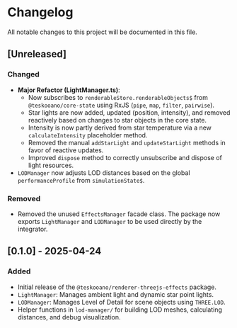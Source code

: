 # Changelog

All notable changes to this project will be documented in this file.

## [Unreleased]

### Changed

- **Major Refactor (LightManager.ts)**:
  - Now subscribes to `renderableStore.renderableObjects$` from `@teskooano/core-state` using RxJS (`pipe`, `map`, `filter`, `pairwise`).
  - Star lights are now added, updated (position, intensity), and removed reactively based on changes to star objects in the core state.
  - Intensity is now partly derived from star temperature via a new `calculateIntensity` placeholder method.
  - Removed the manual `addStarLight` and `updateStarLight` methods in favor of reactive updates.
  - Improved `dispose` method to correctly unsubscribe and dispose of light resources.
- `LODManager` now adjusts LOD distances based on the global `performanceProfile` from `simulationState$`.

### Removed

- Removed the unused `EffectsManager` facade class. The package now exports `LightManager` and `LODManager` to be used directly by the integrator.

## [0.1.0] - 2025-04-24

### Added

- Initial release of the `@teskooano/renderer-threejs-effects` package.
- `LightManager`: Manages ambient light and dynamic star point lights.
- `LODManager`: Manages Level of Detail for scene objects using `THREE.LOD`.
- Helper functions in `lod-manager/` for building LOD meshes, calculating distances, and debug visualization.
